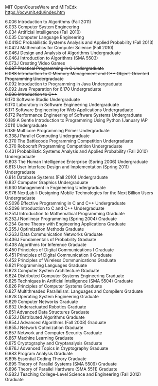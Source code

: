MIT OpenCourseWare and MITxEdx  
https://ocw.mit.edu/index.htm  

6.006	Introduction to Algorithms (Fall 2011)   
6.033	Computer System Engineering   
6.034	Artificial Intelligence (Fall 2010)   
6.035	Computer Language Engineering   
6.041SC	Probabilistic Systems Analysis and Applied Probability (Fall 2013)   
6.042J	Mathematics for Computer Science (Fall 2010)  
6.046J	Design and Analysis of Algorithms	Undergraduate   
6.046J	Introduction to Algorithms (SMA 5503)	  
6.073J	Creating Video Games  
~~6.087	Practical Programming in C	Undergraduate~~  
~~6.088	Introduction to C Memory Management and C++ Object-Oriented Programming	Undergraduate~~   
6.092	Introduction to Programming in Java	Undergraduate   
6.092	Java Preparation for 6.170	Undergraduate   
~~6.096	Introduction to C++~~   
6.170	Software Studio	Undergraduate   
6.170	Laboratory in Software Engineering	Undergraduate   
6.171	Software Engineering for Web Applications	Undergraduate   
6.172	Performance Engineering of Software Systems	Undergraduate   
6.189	A Gentle Introduction to Programming Using Python (January IAP 2011)	Undergraduate   
6.189	Multicore Programming Primer	Undergraduate   
6.338J	Parallel Computing	Undergraduate   
6.370	The Battlecode Programming Competition	Undergraduate   
6.370	Robocraft Programming Competition	Undergraduate   
6.431	Probabilistic Systems Analysis and Applied Probability (Fall 2010)	Undergraduate   
6.803	The Human Intelligence Enterprise (Spring 2006)	Undergraduate   
6.813	User Interface Design and Implementation (Spring 2011)	Undergraduate   
6.814	Database Systems (Fall 2010)	Undergraduate   
6.837	Computer Graphics	Undergraduate   
6.930	Management in Engineering	Undergraduate   
6.976	NextLab I: Designing Mobile Technologies for the Next Billion Users	Undergraduate   
6.S096	Effective Programming in C and C++	Undergraduate   
6.S096	Introduction to C and C++	Undergraduate   
6.251J	Introduction to Mathematical Programming	Graduate   
6.252J	Nonlinear Programming (Spring 2004)	Graduate   
6.254	Game Theory with Engineering Applications	Graduate   
6.255J	Optimization Methods	Graduate   
6.263J	Data Communication Networks	Graduate   
6.436J	Fundamentals of Probability	Graduate   
6.438	Algorithms for Inference	Graduate   
6.450	Principles of Digital Communications I	Graduate   
6.451	Principles of Digital Communication II	Graduate   
6.452	Principles of Wireless Communications	Graduate   
6.821	Programming Languages	Graduate   
6.823	Computer System Architecture	Graduate   
6.824	Distributed Computer Systems Engineering	Graduate   
6.825	Techniques in Artificial Intelligence (SMA 5504)	Graduate   
6.826	Principles of Computer Systems	Graduate   
6.827	Multithreaded Parallelism: Languages and Compilers	Graduate   
6.828	Operating System Engineering	Graduate   
6.829	Computer Networks	Graduate   
6.832	Underactuated Robotics	Graduate   
6.851	Advanced Data Structures	Graduate   
6.852J	Distributed Algorithms	Graduate   
6.854J	Advanced Algorithms (Fall 2008)	Graduate   
6.855J	Network Optimization	Graduate   
6.857	Network and Computer Security	Graduate   
6.867	Machine Learning	Graduate   
6.875	Cryptography and Cryptanalysis	Graduate   
6.876J	Advanced Topics in Cryptography	Graduate   
6.883	Program Analysis	Graduate   
6.895	Essential Coding Theory	Graduate   
6.895	Theory of Parallel Systems (SMA 5509)	Graduate   
6.896	Theory of Parallel Hardware (SMA 5511)	Graduate   
6.982J	Teaching College-Level Science and Engineering (Fall 2012)	Graduate   
